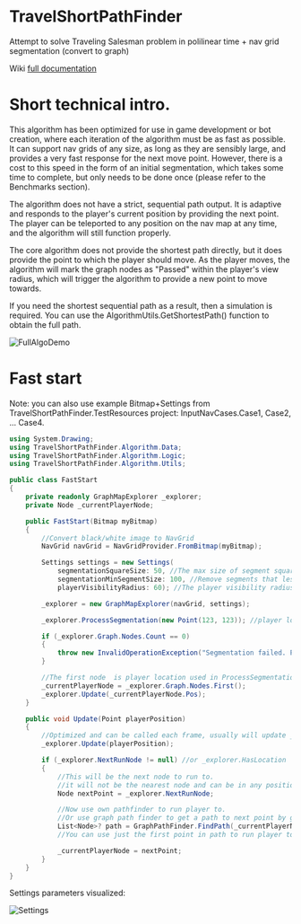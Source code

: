 # TravelShortPathFinder

Attempt to solve Traveling Salesman problem in polilinear time + nav grid segmentation (convert to graph)

Wiki [full documentation](https://github.com/Stridemann/TravelShortPathFinder/wiki/TravelShortPathFinder-algorithm-documentation)

# Short technical intro.
This algorithm has been optimized for use in game development or bot creation, where each iteration of the algorithm must be as fast as possible. It can support nav grids of any size, as long as they are sensibly large, and provides a very fast response for the next move point. However, there is a cost to this speed in the form of an initial segmentation, which takes some time to complete, but only needs to be done once (please refer to the Benchmarks section).

The algorithm does not have a strict, sequential path output. It is adaptive and responds to the player's current position by providing the next point. The player can be teleported to any position on the nav map at any time, and the algorithm will still function properly.

The core algorithm does not provide the shortest path directly, but it does provide the point to which the player should move. As the player moves, the algorithm will mark the graph nodes as "Passed" within the player's view radius, which will trigger the algorithm to provide a new point to move towards.

If you need the shortest sequential path as a result, then a simulation is required. You can use the AlgorithmUtils.GetShortestPath() function to obtain the full path.


![FullAlgoDemo](https://user-images.githubusercontent.com/7633163/219960587-623a6fa2-785b-4e80-8dfc-acdc7daff222.gif)


# Fast start

Note: you can also use example Bitmap+Settings from TravelShortPathFinder.TestResources project: InputNavCases.Case1, Case2, ... Case4.

```CS
using System.Drawing;
using TravelShortPathFinder.Algorithm.Data;
using TravelShortPathFinder.Algorithm.Logic;
using TravelShortPathFinder.Algorithm.Utils;

public class FastStart
{
    private readonly GraphMapExplorer _explorer;
    private Node _currentPlayerNode;

    public FastStart(Bitmap myBitmap)
    {
        //Convert black/white image to NavGrid
        NavGrid navGrid = NavGridProvider.FromBitmap(myBitmap);

        Settings settings = new Settings(
            segmentationSquareSize: 50, //The max size of segment square (in pixels) (check settings image visualization)
            segmentationMinSegmentSize: 100, //Remove segments that less than this square (in pixels^2)
            playerVisibilityRadius: 60); //The player visibility radius (in pixels)

        _explorer = new GraphMapExplorer(navGrid, settings);

        _explorer.ProcessSegmentation(new Point(123, 123)); //player location pixel

        if (_explorer.Graph.Nodes.Count == 0)
        {
            throw new InvalidOperationException("Segmentation failed. Probably because of wrong initial point.");
        }

        //The first node  is player location used in ProcessSegmentation method
        _currentPlayerNode = _explorer.Graph.Nodes.First();
        _explorer.Update(_currentPlayerNode.Pos);
    }

    public void Update(Point playerPosition)
    {
        //Optimized and can be called each frame, usually will update _explorer.NextRunNode
        _explorer.Update(playerPosition); 

        if (_explorer.NextRunNode != null) //or _explorer.HasLocation
        {
            //This will be the next node to run to.
            //it will not be the nearest node and can be in any position of map (check documentation)
            Node nextPoint = _explorer.NextRunNode;

            //Now use own pathfinder to run player to.
            //Or use graph path finder to get a path to next point by graph
            List<Node>? path = GraphPathFinder.FindPath(_currentPlayerNode, nextPoint);
            //You can use just the first point in path to run player to, after player arrived just call Update and FindPath again

            _currentPlayerNode = nextPoint;
        }
    }
}
```

Settings parameters visualized:

![Settings](https://user-images.githubusercontent.com/7633163/220201652-25fe89cb-62f9-4c77-a548-47c9316535fd.png)

